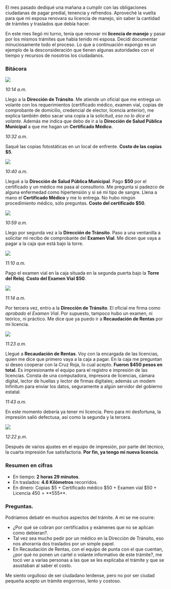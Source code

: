 
El mes pasado dediqué una mañana a cumplir con las obligaciones ciudadanas de pagar predial, tenencia y refrendos. Aproveché la vuelta para que mi esposa renovara su licencia de manejo, sin saber la cantidad de trámites y traslados que debía hacer.

En este mes llegó mi turno, tenía que renovar mi **licencia de manejo** y pasar por los mismos trámites que había tenido mi esposa. Decidí documentar minuciosamente todo el proceso. Lo que a continuación expongo es un ejemplo de la desconsideración que tienen algunas autoridades con el tiempo y recursos de nosotros los ciudadanos.

### Bitácora

<a href="licencia-automovilista/01-direccion-transito-lerdo-durango.jpg"><img class="img-responsive" src="licencia-automovilista/01-direccion-transito-lerdo-durango-small.jpg"></a>

*10:14 a.m.*

Llego a la **Dirección de Tránsito**. Me atiende un oficial que me entrega un volante con los requerimientos (certificado médico, examen vial, copias de comprobante de domicilio, credencial de elector, licencia anterior), me explica también debo sacar una copia a la solicitud, _eso no lo dice el volante_. Además me indica que debo de ir a la **Dirección de Salud Pública Municipal** a que me hagan un **Certificado Médico**.

*10:32 a.m.*

Saqué las copias fotostáticas en un local de enfrente. **Costo de las copias $5**.

<a href="licencia-automovilista/02-direccion-salud-publica-municipal-lerdo-durango.jpg"><img class="img-responsive" src="licencia-automovilista/02-direccion-salud-publica-municipal-lerdo-durango-small.jpg"></a>

*10:40 a.m.*

Llegué a la **Dirección de Salud Pública Municipal**. Pago **$50** por el certificado y un médico me pasa al consultorio. Me pregunta si padezco de alguna enfermedad como hipertensión y si sé mi tipo de sangre. Llena a mano el **Certificado Médico** y me lo entrega. No hubo ningún procedimiento médico, sólo preguntas. **Costo del certificado $50**.

<a href="licencia-automovilista/03-direccion-transito-lerdo-durango.jpg"><img class="img-responsive" src="licencia-automovilista/03-direccion-transito-lerdo-durango-small.jpg"></a>

*10:59 a.m.*

Llego por segunda vez a la **Dirección de Tránsito**. Paso a una ventanilla a solicitar mi recibo de comprobante del **Examen Vial**. Me dicen que vaya a pagar a la caja que está bajo la torre.

<a href="licencia-automovilista/04-torre-del-reloj-lerdo-durango.jpg"><img class="img-responsive" src="licencia-automovilista/04-torre-del-reloj-lerdo-durango-small.jpg"></a>

*11:10 a.m.*

Pago el examen vial en la caja situada en la segunda puerta bajo la **Torre del Reloj**. **Costo del Examen Vial $50**.

<a href="licencia-automovilista/03-direccion-transito-lerdo-durango.jpg"><img class="img-responsive" src="licencia-automovilista/03-direccion-transito-lerdo-durango-small.jpg"></a>

*11:14 a.m.*

Por tercera vez, entro a la **Dirección de Tránsito**. El oficial me firma como *aprobado* el *Examen Vial*. Por supuesto, tampoco hubo un examen, ni teórico, ni práctico. Me dice que ya puedo ir a **Recaudación de Rentas** por mi licencia.

<a href="licencia-automovilista/05-recaudacion-de-rentas-lerdo-durango.jpg"><img class="img-responsive" src="licencia-automovilista/05-recaudacion-de-rentas-lerdo-durango-small.jpg"></a>

*11:23 a.m.*

Llegué a **Recaudación de Rentas**. Voy con la encargada de las licencias, quien me dice que primero vaya a la caja a pagar. En la caja me preguntan si deseo cooperar con la Cruz Roja, lo cual acepto. **Fueron $450 pesos en total.** Es impresionante el equipo para el registro e impresión de las licencias. Consta de una computadora, impresora de licencias, cámara digital, lector de huellas y lector de firmas digitales; además un modem Infinitum para enviar los datos, seguramente a algún servidor del gobierno estatal.

*11:43 a.m.*

En este momento debería ya tener mi licencia. Pero para mi desfortuna, la impresión salió defectusa, así como la segunda y la tercera.

<a href="licencia-automovilista/00-licencia-de-automovilista.jpg"><img class="img-responsive" src="licencia-automovilista/00-licencia-de-automovilista-small.jpg"></a>

*12:22 p.m.*

Después de varios ajustes en el equipo de impresión, por parte del técnico, la cuarta impresión fue satisfactoria. **Por fin, ya tengo mi nueva licencia**.

### Resumen en cifras

* En tiempo: **2 horas 29 minutos**.
* En traslados: **4.6 Kilómetros** recorridos.
* En dinero: Copias $5 + Certificado médico $50 + Examen vial $50 + Licencia $450 = **$555**.

### Preguntas.

Podríamos debatir en muchos aspectos del trámite. A mi se me ocurre:

* ¿Por qué se cobran por certificados y exámenes que no se aplican como debieran?.
* Tal vez sea mucho pedir por un médico en la Dirección de Tránsito, eso nos ahorarría dos traslados por un simple papel.
* En Recaudación de Rentas, con el equipo de punta con el que cuentan, ¿por qué no ponen un cartel o volante informativo de este trámite?, me tocó ver a varias personas a las que se les explicaba el trámite y que se asustaban al saber el costo.

Me siento orgulloso de ser ciudadano lerdense, pero no por ser ciudad pequeña acepto un trámite engorroso, lento y costoso.
